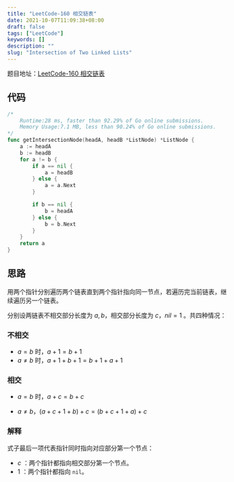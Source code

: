 ```yaml
---
title: "LeetCode-160 相交链表"
date: 2021-10-07T11:09:38+08:00
draft: false
tags: ["LeetCode"]
keywords: []
description: ""
slug: "Intersection of Two Linked Lists"
---
```


题目地址：[LeetCode-160 相交链表](https://leetcode-cn.com/problems/intersection-of-two-linked-lists/)

## 代码

```go
/*
	Runtime:28 ms, faster than 92.29% of Go online submissions.
	Memory Usage:7.1 MB, less than 90.24% of Go online submissions.
*/
func getIntersectionNode(headA, headB *ListNode) *ListNode {
	a := headA
	b := headB
	for a != b {
		if a == nil {
			a = headB
		} else {
			a = a.Next
		}

		if b == nil {
			b = headA
		} else {
			b = b.Next
		}
	}
	return a
}
```



## 思路

用两个指针分别遍历两个链表直到两个指针指向同一节点，若遍历完当前链表，继续遍历另一个链表。

分别设两链表不相交部分长度为 $a,b$，相交部分长度为 $c$，$nil = 1$ 。共四种情况：

### 不相交

- $a = b$ 时，$a + 1 = b + 1$
- $a \neq b$ 时，$a + 1 + b + 1 = b + 1 + a + 1$

### 相交

- $a = b$ 时，$a + c = b + c$ 

- $a \neq b$，$(a + c + 1 + b) + c = (b + c + 1 + a) + c$

### 解释

式子最后一项代表指针同时指向对应部分第一个节点：

-  $c$ ：两个指针都指向相交部分第一个节点。
-  $1$ ：两个指针都指向 `nil`。

